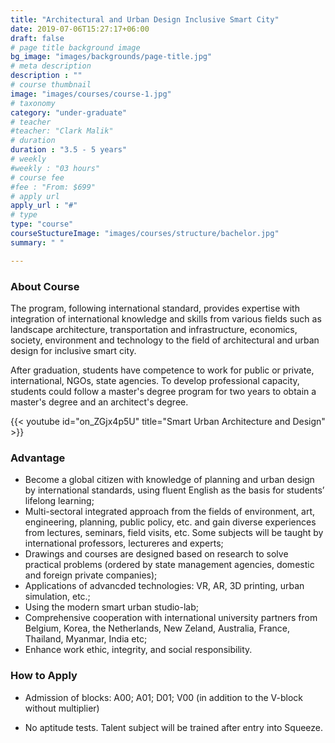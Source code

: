 ```yaml
---
title: "Architectural and Urban Design Inclusive Smart City"
date: 2019-07-06T15:27:17+06:00
draft: false
# page title background image
bg_image: "images/backgrounds/page-title.jpg"
# meta description
description : ""
# course thumbnail
image: "images/courses/course-1.jpg"
# taxonomy
category: "under-graduate"
# teacher
#teacher: "Clark Malik"
# duration
duration : "3.5 - 5 years"
# weekly
#weekly : "03 hours"
# course fee
#fee : "From: $699"
# apply url
apply_url : "#"
# type
type: "course"
courseStuctureImage: "images/courses/structure/bachelor.jpg"
summary: " "

---
```



### About Course

The program, following international standard, provides expertise with integration of international knowledge and skills from various fields such as landscape architecture, transportation and infrastructure, economics, society, environment and technology to the field of architectural and urban design for inclusive smart city.

After graduation, students have competence to work for public or private, international, NGOs, state agencies. To develop professional capacity, students could follow a master's degree program  for two years to obtain a master's degree and an architect's degree.

{{< youtube id="on_ZGjx4p5U" title="Smart Urban Architecture and Design" >}}

### Advantage

*	Become a global citizen with knowledge of planning and urban design by international standards, using fluent English as the basis for students’ lifelong learning;
*	Multi-sectoral integrated approach from the fields of environment, art, engineering, planning, public policy, etc. and gain diverse experiences from lectures, seminars, field visits, etc. Some subjects will be taught by international professors, lectureres and experts;
*	Drawings and courses are designed based on research to solve practical problems (ordered by state management agencies, domestic and foreign private companies);
*	Applications of advancded technologies: VR, AR, 3D printing, urban simulation, etc.;
*	Using the modern smart urban studio-lab;
*	Comprehensive cooperation with international university partners from Belgium, Korea, the Netherlands, New Zeland, Australia, France, Thailand, Myanmar, India etc;
*	Enhance work ethic, integrity, and social responsibility.


### How to Apply

* Admission of blocks: A00; A01; D01; V00 (in addition to the V-block without multiplier)

* No aptitude tests. Talent subject will be trained after entry into Squeeze.
